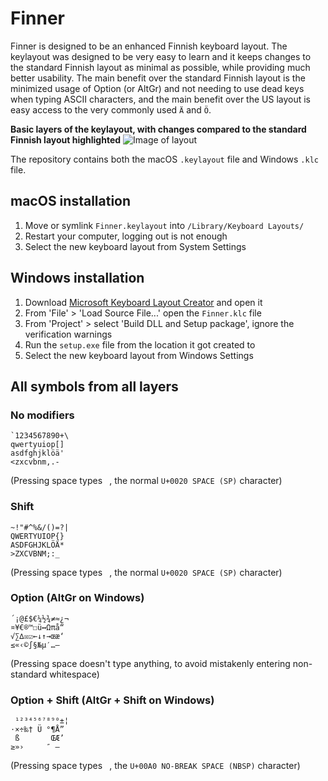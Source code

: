 # Finner

Finner is designed to be an enhanced Finnish keyboard layout. The keylayout was
designed to be very easy to learn and it keeps changes to the standard Finnish
layout as minimal as possible, while providing much better usability. The main
benefit over the standard Finnish layout is the minimized usage of Option (or
AltGr) and not needing to use dead keys when typing ASCII characters, and the
main benefit over the US layout is easy access to the very commonly used `Ä`
and `Ö`.

**Basic layers of the keylayout, with changes compared to the standard Finnish layout highlighted**
![Image of layout](https://raw.githubusercontent.com/ruohola/finner/master/finner.png)

The repository contains both the macOS `.keylayout` file and Windows `.klc` file.

## macOS installation

1. Move or symlink `Finner.keylayout` into `/Library/Keyboard Layouts/`
2. Restart your computer, logging out is not enough
3. Select the new keyboard layout from System Settings

## Windows installation

1. Download [Microsoft Keyboard Layout Creator](https://www.microsoft.com/en-us/download/details.aspx?id=102134) and open it
2. From 'File' > 'Load Source File...' open the `Finner.klc` file
3. From 'Project' > select 'Build DLL and Setup package', ignore the verification warnings
4. Run the `setup.exe` file from the location it got created to
5. Select the new keyboard layout from Windows Settings

## All symbols from all layers

### No modifiers

```
`1234567890+\
qwertyuiop[]
asdfghjklöä'
<zxcvbnm,.-
```
(Pressing space types ` `, the normal `U+0020 SPACE (SP)` character)

### Shift

```
~!"#^%&/()=?|
QWERTYUIOP{}
ASDFGHJKLÖÄ*
>ZXCVBNM;:_
```
(Pressing space types ` `, the normal `U+0020 SPACE (SP)` character)

### Option (AltGr on Windows)

```
´¡@£$€¼½¾≠≈¿¬
¤¥€®™☐ü↔︎Ωπå“
√∑∆☒☑︎←↓↑→œæ‘
≤«‹©∫§№µ′…–
```
(Pressing space doesn't type anything, to avoid mistakenly entering non-standard whitespace)

### Option + Shift (AltGr + Shift on Windows)

```
 ¹²³⁴⁵⁶⁷⁸⁹⁰±¦
⋅×÷‰† Ü °¶Å”
 ß       ŒÆ’
≥»›     ″ —
```
(Pressing space types ` `, the `U+00A0 NO-BREAK SPACE (NBSP)` character)
